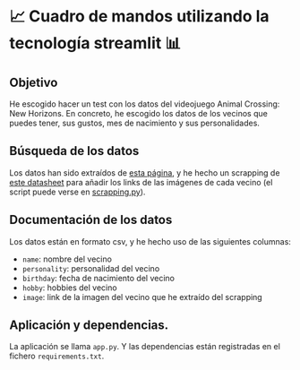 # 📈 Cuadro de mandos utilizando la tecnología streamlit 📊

## Objetivo
He escogido hacer un test con los datos del videojuego Animal Crossing: New Horizons. En concreto, he escogido los datos de los vecinos que puedes tener, sus gustos, mes de nacimiento y sus personalidades.

## Búsqueda de los datos
Los datos han sido extraídos de [esta página](https://www.kaggle.com/datasets/jessicali9530/animal-crossing-new-horizons-nookplaza-dataset?select=villagers.csv), y he hecho un scrapping de [este datasheet](https://nookipedia.com/wiki/Community:ACNH_Spreadsheet) para añadir los links de las imágenes de cada vecino (el script puede verse en [scrapping.py](./scrapping.py)).

## Documentación de los datos
Los datos están en formato csv, y he hecho uso de las siguientes columnas: 
 - `name`: nombre del vecino
 - `personality`: personalidad del vecino
 - `birthday`: fecha de nacimiento del vecino
 - `hobby`: hobbies del vecino
 - `image`: link de la imagen del vecino que he extraído del scrapping

## Aplicación y dependencias.
La aplicación se llama `app.py`. Y las dependencias están registradas en el fichero `requirements.txt`.
